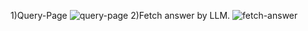 1)Query-Page
![query-page](https://github.com/user-attachments/assets/b8de42f0-e8be-4d16-93a5-c920f7648edc)
2)Fetch answer by LLM.
![fetch-answer](https://github.com/user-attachments/assets/9a9af693-f87a-4a72-9d5b-62e77473942c)

